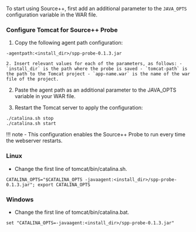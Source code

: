 To start using Source++, first add an additional parameter to the `JAVA_OPTS` configuration variable in the WAR file.

### Configure Tomcat for Source++ Probe

1. Copy the following agent path configuration:
```
-agentpath:<install_dir>/spp-probe-0.1.3.jar
```

    2. Insert relevant values for each of the parameters, as follows: - `install_dir` is the path where the probe is saved - `tomcat-path` is the path to the Tomcat project - `app-name.war` is the name of the war file of the project.

2. Paste the agent path as an additional parameter to the JAVA_OPTS variable in your WAR file.

3. Restart the Tomcat server to apply the configuration:
```
./catalina.sh stop
./catalina.sh start
```

!!! note
    - This configuration enables the Source++ Probe to run every time the webserver restarts.

### Linux

- Change the first line of tomcat/bin/catalina.sh.

```
CATALINA_OPTS="$CATALINA_OPTS -javaagent:<install_dir>/spp-probe-0.1.3.jar"; export CATALINA_OPTS
```

### Windows

- Change the first line of tomcat/bin/catalina.bat.

```
set "CATALINA_OPTS=-javaagent:<install_dir>/spp-probe-0.1.3.jar"
```
